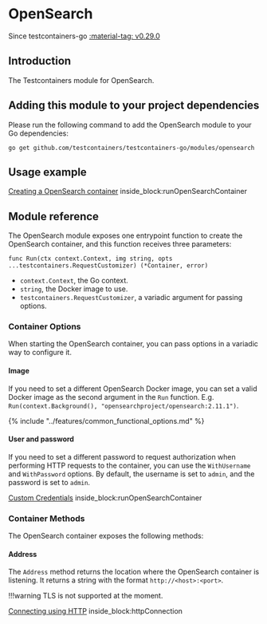 # OpenSearch

Since testcontainers-go <a href="https://github.com/testcontainers/testcontainers-go/releases/tag/v0.29.0"><span class="tc-version">:material-tag: v0.29.0</span></a>

## Introduction

The Testcontainers module for OpenSearch.

## Adding this module to your project dependencies

Please run the following command to add the OpenSearch module to your Go dependencies:

```
go get github.com/testcontainers/testcontainers-go/modules/opensearch
```

## Usage example

<!--codeinclude-->
[Creating a OpenSearch container](../../modules/opensearch/examples_test.go) inside_block:runOpenSearchContainer
<!--/codeinclude-->

## Module reference

The OpenSearch module exposes one entrypoint function to create the OpenSearch container, and this function receives three parameters:

```golang
func Run(ctx context.Context, img string, opts ...testcontainers.RequestCustomizer) (*Container, error)
```

- `context.Context`, the Go context.
- `string`, the Docker image to use.
- `testcontainers.RequestCustomizer`, a variadic argument for passing options.

### Container Options

When starting the OpenSearch container, you can pass options in a variadic way to configure it.

#### Image

If you need to set a different OpenSearch Docker image, you can set a valid Docker image as the second argument in the `Run` function.
E.g. `Run(context.Background(), "opensearchproject/opensearch:2.11.1")`.

{% include "../features/common_functional_options.md" %}

#### User and password

If you need to set a different password to request authorization when performing HTTP requests to the container, you can use the `WithUsername` and `WithPassword` options. By default, the username is set to `admin`, and the password is set to `admin`.

<!--codeinclude-->
[Custom Credentials](../../modules/opensearch/examples_test.go) inside_block:runOpenSearchContainer
<!--/codeinclude-->

### Container Methods

The OpenSearch container exposes the following methods:

#### Address

The `Address` method returns the location where the OpenSearch container is listening.
It returns a string with the format `http://<host>:<port>`.

!!!warning
    TLS is not supported at the moment.

<!--codeinclude-->
[Connecting using HTTP](../../modules/opensearch/opensearch_test.go) inside_block:httpConnection
<!--/codeinclude-->
